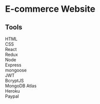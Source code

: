 # E-commerce Website
## Tools 

HTML <br />
CSS <br />
React <br />
Redux <br />
Node <br />
Express <br />
mongoose <br />
JWT <br />
BcryptJS <br />
MongoDB Atlas <br />
Heroku <br />
Paypal <br />
